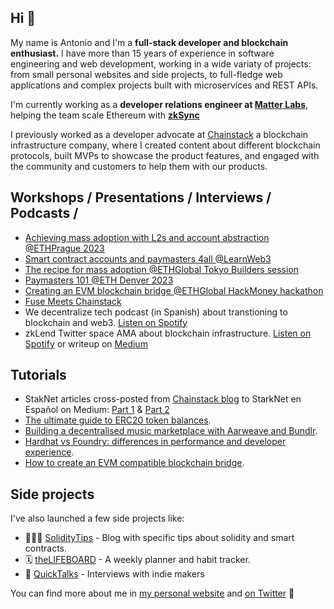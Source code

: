 ## Hi 👋

My name is Antonio and I'm a **full-stack developer and blockchain enthusiast.** I have more than 15 years of experience in software engineering and web development, working in a wide variaty of projects: from small personal websites and side projects, to full-fledge web applications and complex projects built with microservices and REST APIs.

I'm currently working as a **developer relations engineer at [Matter Labs](https://matter-labs.io/)**, helping the team scale Ethereum with **[zkSync](https://zksync.io/)**

I previously worked as a developer advocate at [Chainstack](https://chainstack.com) a blockchain infrastructure company, where I created content about different blockchain protocols, built MVPs to showcase the product features, and engaged with the community and customers to help them with our products.


## Workshops / Presentations / Interviews / Podcasts / 

- [Achieving mass adoption with L2s and account abstraction @ETHPrague 2023](https://www.youtube.com/watch?v=3QQTdcNZywk)
- [Smart contract accounts and paymasters 4all @LearnWeb3](https://www.youtube.com/watch?v=M8p5ucnOH5E)
- [The recipe for mass adoption @ETHGlobal Tokyo Builders session](https://www.youtube.com/live/u_NIMaqBLFs?feature=share&t=17672)
- [Paymasters 101 @ETH Denver 2023](https://www.youtube.com/watch?v=N9a4IMDIIGY)
- [Creating an EVM blockchain bridge @ETHGlobal HackMoney hackathon](https://www.youtube.com/watch?v=D0gzvot3KpE)
- [Fuse Meets Chainstack](https://www.youtube.com/watch?v=XhJ80p6qv7w)
- We decentralize tech podcast (in Spanish) about transtioning to blockchain and web3. [Listen on Spotify](https://open.spotify.com/episode/1WcshBXhtIiEvzTAwgk7Tb?si=d12561d661e043b5)
- zkLend Twitter space AMA about blockchain infrastructure. [Listen on Spotify](https://open.spotify.com/episode/1MQ29tKfGTMP5LvfAkvZC2?si=d697f1039b424ba1) or writeup on [Medium](https://medium.com/zklend/zklend-x-chainstack-ama-recap-12-07-2022-bd667344fd1e)

## Tutorials

- StakNet articles cross-posted from [Chainstack blog](https://chainstack.com/blog/) to StarkNet en Español on Medium: [Part 1](https://medium.com/starknet-en-espa%C3%B1ol/la-odisea-starknet-entendiendo-cairo-922f46d546e0) & [Part 2](https://medium.com/starknet-en-espa%C3%B1ol/la-odisea-starknet-visi%C3%B3n-general-y-herramientas-de-desarrollo-d059935a4d55)
- [The ultimate guide to ERC20 token balances](https://chainstack.com/ultimate-guide-erc20-token-balance/).
- [Building a decentralised music marketplace with Aarweave and Bundlr](https://chainstack.com/music-marketplace-arweave-bundlr-and-polygon/).
- [Hardhat vs Foundry: differences in performance and developer experience](https://chainstack.com/foundry-hardhat-differences-performance/).
- [How to create an EVM compatible blockchain bridge](https://chainstack.com/how-to-create-blockchain-bridge/).

## Side projects

I've also launched a few side projects like:

- 👨🏻‍💻 [SolidityTips](https://soliditytips.com) - Blog with specific tips about solidity and smart contracts.
- 🗓 [theLIFEBOARD](https://thelifeboard.app) - A weekly planner and habit tracker.
- 🚀 [QuickTalks](https://quicktalks.io) - Interviews with indie makers

You can find more about me in [my personal website](https://antonioufano.com) and [on Twitter](https://twitter.com/uf4no) 🤙
